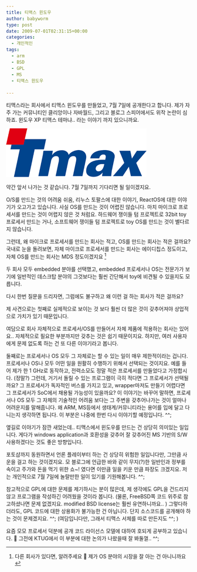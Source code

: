 ```yaml
---
title: 티맥스 윈도우
author: babyworm
type: post
date: 2009-07-01T02:31:15+00:00
categories:
  - 개인적인
tags:
  - arm
  - BSD
  - GPL
  - MS
  - 티맥스 윈도우

---
```

티맥스라는 회사에서 티맥스 윈도우를 만들었고, 7월 7일에 공개한다고 합니다.
제가 자주 가는 커뮤니티인 클리앙이나 자바월드, 그리고 블로그 스피어에서도 위작 논란이 심하죠. 윈도우 XP 티맥스 테마냐.. 라는 이야기 까지 있으니까요.

<img src="featured_tmax.png">

약간 앞서 나가는 것 같습니다. 7월 7일까지 기다리면 될 일이겠지요.

O/S를 만드는 것의 어려움 쉬움, 리누스 토팔스에 대한 이야기, ReactOS에 대한 이야기가 오고가고 있습니다. 사실 OS를 만드는 것이 어렵진 않습니다. 마치 마이크로 프로세서를 만드는 것이 어렵지 않은 것 처럼요. 하드웨어 쟁이들 텀 프로젝트로 32bit toy 프로세서 만드는 거나, 소프트웨어 쟁이들 텀 프로젝트로 toy OS를 만드는 것이 별다르지 않습니다.

그런데, 왜 마이크로 프로세서를 만드는 회사는 적고, OS를 만드는 회사는 적은 걸까요?
국내로 눈을 돌려보면, 자체 마이크로 프로세서를 만드는 회사는 에이디칩스 정도이고, 자체 OS를 만드는 회사는 MDS 정도이겠지요 [^1]

두 회사 모두 embedded 분야를 선택했고, embedded 프로세서나 OS는 전문가가 보기에 일반적인 데스크탑 분야의 그것보다는 훨씬 간단해서 toy에 비견될 수 있을지도 모릅니다.

다시 한번 질문을 드리자면, 그럼에도 불구하고 왜 이런 걸 하는 회사가 적은 걸까요?

제 사견으로는
첫째로 실제적으로 보이는 것 보다 훨씬 더 많은 것이 갖추어져야 상업적으로 가치가 있기 때문입니다.

여담으로 회사 자체적으로 프로세서/OS를 만들어서 자체 제품에 적용하는 회사는 있어요.. 자체적으로 필요한 부분까지만 갖추는 것은 쉽기 때문이지요. 하지만, 여러 사용자에게 문제 없도록 하는 건 또 다른 이야기라고 봅니다.

둘째로는 프로세서나 OS 모두 그 자체로는 할 수 있는 일이 매우 제한적이라는 겁니다.
프로세서나 OS나 모두 어떤 일을 원활히 수행하기 위해서 선택되는 것이지요. 예를 들어 제가 한 1 GHz로 동작하고, 전력소모도 정말 적은 프로세서를 만들었다고 가정합시다. (정말?) 그런데, 거기서 돌릴 수 있는 프로그램이 극히 적다면 그 프로세서가 선택될까요? 그 프로세서가 독자적인 버스를 가지고 있고, wrapper마저도 만들기 어렵다면 그 프로세서가 SoC에서 채용될 가능성이 있을까요?
이 이야기는 바꾸어 말하면, 프로세서나 OS 모두 그 자체의 기술적인 어려움 보다는 그 주변을 갖추어나가는 것이 얼마나 어려운지를 말해줍니다. 왜 ARM, MS등에서 생태계/커뮤니티라는 용어를 입에 달고 다니는지 생각하면 됩니다.
이 부분은 나중에 한번 다시 이야기할 예정입니다. ^^;

옆길로 이야기가 잠깐 새었는데.. 티맥스에서 윈도우를 만드는 건 상당히 의미있는 일입니다.
게다가 windows application과 호환성을 갖추어 잘 갖추어진 MS 기반의 S/W 사용하겠다는 것도 좋은 방향입니다.&nbsp;

포토샵까지 동원하면서 언론 플레이부터 하는 건 상당히 위험한 일입니다만, 그만큼 사운을 걸고 하는 것이겠지요.
모 블로그에 언급한 바와 같이 무지(?)한 일반인과 정부를 속이고 주가와 돈을 먹기 위한 쇼~! 였다면 이만큼 일을 키운 만큼 파장도 크겠지요.
저는 개인적으로 7월 7일에 놀랄만한 일이 있기를 기원해봅니다. ^^;

참고적으로 GPL에 대한 문제를 제기하시는 분이 많은데, 제 생각에도 GPL을 건드리지 않고 프로그램을 작성하긴 어려웠을 것이라 봅니다. (물론, FreeBSD쪽 코드 위주로 참고하셨나면 문제 없겠지요. modified BSD license는 훨씬 유연하니까요.. )
그렇다하더라도, GPL 코드에 대한 상용화가 불가능한 건 아닙니다. 단지 소스코드를 공개해야 하는 것이 문제겠지요. ^^; (여담입니다만, 그래서 티맥스 서체를 따로 만든지도 ^^; )

요즘 모모 프로세서 덕분에 공개 코드 라이선스 모델에 대하여 호되게 공부하고 있습니다. 🙂
그전에 KTUG에서 이 부분에 대한 논의가 나왔을때 잘 봐둘껄.. ^^;



[^1]: 다른 회사가 있다면, 알려주세요 🙂 제가 OS 분야의 시장을 잘 아는 건 아니니까요
